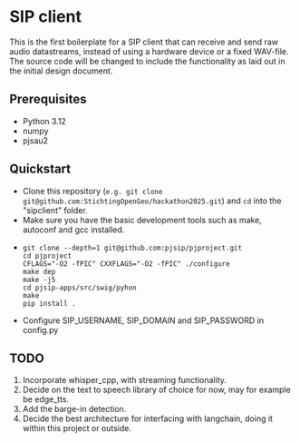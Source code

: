 # SIP client

This is the first boilerplate for a SIP client that can receive and send raw audio datastreams, instead of using a hardware device or a fixed WAV-file.
The source code will be changed to include the functionality as laid out in the initial design document.

## Prerequisites

- Python 3.12
- numpy
- pjsau2

## Quickstart

- Clone this repository (`e.g. git clone git@github.com:StichtingOpenGeo/hackathon2025.git`) and `cd` into the "sipclient" folder.
- Make sure you have the basic development tools such as make, autoconf and gcc installed. 
- ```pip install numpy
  git clone --depth=1 git@github.com:pjsip/pjproject.git
  cd pjproject
  CFLAGS="-O2 -fPIC" CXXFLAGS="-O2 -fPIC" ./configure
  make dep
  make -j5
  cd pjsip-apps/src/swig/pyhon
  make
  pip install .
  ```
- Configure SIP_USERNAME, SIP_DOMAIN and SIP_PASSWORD in config.py 

## TODO

1. Incorporate whisper_cpp, with streaming functionality.
2. Decide on the text to speech library of choice for now, may for example be edge_tts.
3. Add the barge-in detection.
4. Decide the best architecture for interfacing with langchain, doing it within this project or outside.
